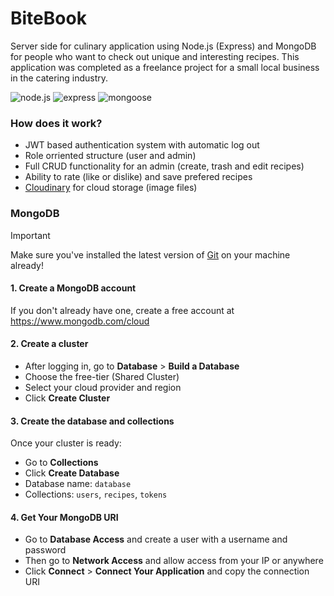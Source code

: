 # BiteBook

Server side for culinary application using Node.js (Express) and MongoDB for people who want to check out unique and interesting recipes. This application was completed as a freelance project for a small local business in the catering industry.

![node.js](https://img.shields.io/badge/node-v20.16.0-green?style=flat)
![express](https://img.shields.io/badge/express-^5.1.0-orange?style=flat)
![mongoose](https://img.shields.io/badge/mongoose-^8.13.2-green?style=flat)

### How does it work?

* JWT based authentication system with automatic log out
* Role orriented structure (user and admin)
* Full CRUD functionality for an admin (create, trash and edit recipes)
* Ability to rate (like or dislike) and save prefered recipes
* [Cloudinary](https://cloudinary.com/) for cloud storage (image files)

### MongoDB

> [!IMPORTANT]  
> Make sure you've installed the latest version of [Git](https://git-scm.com/) on your machine already!

#### 1. Create a MongoDB account

If you don't already have one, create a free account at https://www.mongodb.com/cloud

#### 2. Create a cluster

* After logging in, go to **Database** > **Build a Database**
* Choose the free-tier (Shared Cluster)
* Select your cloud provider and region
* Click **Create Cluster**

#### 3. Create the database and collections

Once your cluster is ready:

* Go to **Collections**
* Click **Create Database**
* Database name: ```database```
* Collections: ```users```, ```recipes```, ```tokens```

#### 4. Get Your MongoDB URI

* Go to **Database Access** and create a user with a username and password
* Then go to **Network Access** and allow access from your IP or anywhere
* Click **Connect** > **Connect Your Application** and copy the connection URI
